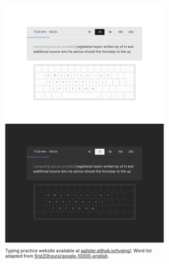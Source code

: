 ![](screenshot-light.png#gh-light-mode-only)
![](screenshot-dark.png#gh-dark-mode-only)

Typing practice website available at [aalister.github.io/typing/](https://aalister.github.io/typing/). Word list adapted from [first20hours/google-10000-english](https://github.com/first20hours/google-10000-english).
